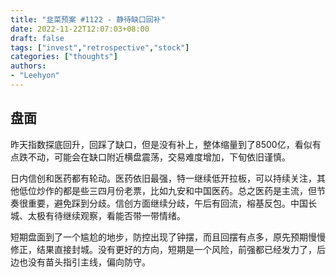 ```yaml
---
title: "韭菜预案 #1122 - 静待缺口回补"
date: 2022-11-22T12:07:03+08:00
draft: false
tags: ["invest","retrospective","stock"]
categories: ["thoughts"]
authors:
- "Leehyon"
---
```


## 盘面
昨天指数探底回升，回踩了缺口，但是没有补上，整体缩量到了8500亿，看似有点跌不动，可能会在缺口附近横盘震荡，交易难度增加，下旬依旧谨慎。

日内信创和医药都有轮动。医药依旧最强，特一继续低开拉板，可以持续关注，其他低位炒作的都是些三四月份老票，比如九安和中国医药。总之医药是主流，但节奏很重要，避免踩到分歧。信创方面继续分歧，午后有回流，榕基反包。中国长城、太极有待继续观察，看能否带一带情绪。

短期盘面到了一个尴尬的地步，防控出现了钟摆，而且回摆有点多，原先预期慢慢修正，结果直接封城。没有更好的方向，短期是一个风险，前强都已经发力了，后边也没有苗头指引主线，偏向防守。
